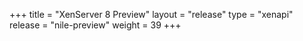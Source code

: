 +++
title = "XenServer 8 Preview"
layout = "release"
type = "xenapi"
release = "nile-preview"
weight = 39
+++
